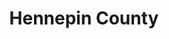 ---
title: "Hennepin County"
hashtag: "hennepin-county"
borders:
  - Ramsey County
subdivision-of:
  - Minnesota
tags:
  - County
  - Minnesota
---